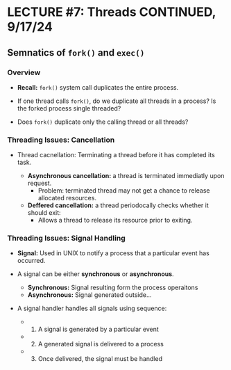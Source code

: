 # LECTURE #7: Threads CONTINUED, 9/17/24

## Semnatics of `fork()` and `exec()`

### Overview

-   **Recall:** `fork()` system call duplicates the entire process.

-   If one thread calls `fork()`, do we duplicate all threads in a process? Is the forked process single threaded?

-   Does `fork()` duplicate only the calling thread or all threads?

### Threading Issues: Cancellation

-   Thread cacnellation: Terminating a thread before it has completed its task.

    -   **Asynchronous cancellation:** a thread is terminated immediatly upon request.
        -   Problem: terminated thread may not get a chance to release allocated resources.
    -   **Deffered cancellation:** a thread periodocally checks whether it should exit:
        -   Allows a thread to release its resource prior to exiting.

### Threading Issues: Signal Handling

-   **Signal:** Used in UNIX to notify a process that a particular event has occurred.

-   A signal can be either **synchronous** or **asynchronous**.

    -   **Synchronous:** Signal resulting form the process operaitons
    -   **Asynchronous:** Signal generated outside...

-   A signal handler handles all signals using sequence:
    -   1. A signal is generated by a particular event
    -   2. A generated signal is delivered to a process
    -   3. Once delivered, the signal must be handled
